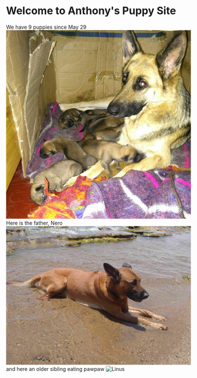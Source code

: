 # Welcome to Anthony's Puppy Site
We have 9 puppies since May 29
![Bella with nine](./BellaWithNinePuppies.JPG)
Here is the father, Nero
![Nero](./Nero.JPG)
and here an older sibling eating pawpaw
![Linus]()

